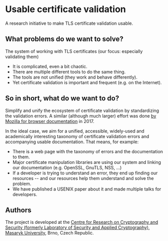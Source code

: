 # Usable certificate validation

A research initiative to make TLS certificate validation usable.

## What problems do we want to solve?

The system of working with TLS certificates (our focus: especially validating them)
  * It is complicated, even a bit chaotic.
  * There are multiple different tools to do the same thing.
  * The tools are not unified (they work and behave differently).
  * Yet certificate validation is important and frequent (e.g. on the Internet).

## So in short, what do we want to do?

Simplify and unify the ecosystem of certificate validation by standardizing the validation errors. A similar (although much larger) effort was done [by Mozilla for browser documentation](https://blog.mozilla.org/blog/2017/10/18/mozilla-brings-microsoft-google-w3c-samsung-together-create-cross-browser-documentation-mdn/) in 2017.

In the ideal case, we aim for a unified, accessible, widely-used and academically interesting taxonomy of certificate validation errors and accompanying usable documentation. That means, for example:
  * There is a web page with the taxonomy of errors and the documentation to them.
  * Major certificate manipulation libraries are using our system and linking our documentation (e.g. OpenSSL, GnuTLS, NSS, ...)
  * If a developer is trying to understand an error, they end up finding our resources -- and our resources help them understand and solve the problem.
  * We have published a USENIX paper about it and made multiple talks for developers.
  
## Authors

The project is developed at the [Centre for Research on Cryptography and Security (formerly Laboratory of Security and Applied Cryptography)](https://www.fi.muni.cz/research/crocs/), [Masaryk University](http://www.muni.cz/), Brno, Czech Republic.
